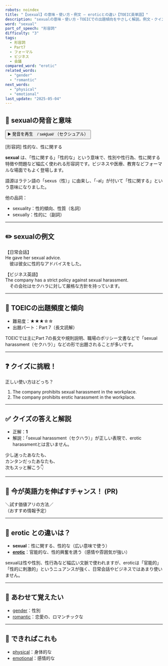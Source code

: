 ```yaml
---
robots: noindex
title: "【sexual】の意味・使い方・例文 ― eroticとの違い【TOEIC英単語】"
description: "sexualの意味・使い方・TOEICでの出題傾向をやさしく解説。例文・クイズ付きでeroticとの違いもわかりやすく学べます。"
word: "sexual"
part_of_speech: "形容詞"
difficulty: "3"
tags:
  - 形容詞
  - Part7
  - フォーマル
  - ビジネス
  - 会議
compared_word: "erotic"
related_words:
  - "gender"
  - "romantic"
next_words:
  - "physical"
  - "emotional"
last_update: "2025-05-04"
---
```


## 🔰 sexualの発音と意味

<button class="play-audio" onclick="playTTS('sexual')">
  <span class="play-audio-main">
    ▶️ 発音を再生　/ˈsekʃuəl/
  </span>
  <span class="play-audio-sub">
    （セクシュアル）
  </span>
</button>

[形容詞] 性的な、性に関する

**sexual** は、「性に関する」「性的な」という意味で、性別や性行為、性に関する特徴や問題など幅広く使われる形容詞です。ビジネスや医療、教育などフォーマルな場面でもよく登場します。

語源はラテン語の「sexus（性）」に由来し、「-al」が付いて「性に関する」という意味になりました。

他の品詞：  
- sexuality：性的傾向、性質（名詞）
- sexually：性的に（副詞）

---

## ✏️ sexualの例文

【日常会話】  
He gave her sexual advice.  
　彼は彼女に性的なアドバイスをした。

【ビジネス英語】  
The company has a strict policy against sexual harassment.  
　その会社はセクハラに対して厳格な方針を持っています。

---

## 🎯 TOEICの出題頻度と傾向

- 難易度：★★★☆☆
- 出題パート：Part 7（長文読解）

TOEICでは主にPart 7の長文や規則説明、職場のポリシー文書などで「sexual harassment（セクハラ）」などの形で出題されることが多いです。

---

## ❓ クイズに挑戦！

正しい使い方はどっち？

1. The company prohibits sexual harassment in the workplace.  
2. The company prohibits erotic harassment in the workplace.

---

## ✅ クイズの答えと解説

- 正解：**1**
- 解説：「sexual harassment（セクハラ）」が正しい表現で、erotic harassmentとは言いません。

少し迷ったあなたも、  
カンタンだったあなたも、  
次もスッと解こう👇️

---

## 🚀 今が英語力を伸ばすチャンス！ (PR)

<div class="info-center">
＼試す価値アリの方法／<br>  
（おすすめ情報予定）
</div>

---

## 🤔  erotic との違いは？

- **sexual**：性に関する、性的な（広い意味で使う）
- **[erotic](/word/erotic)**：官能的な、性的興奮を誘う（感情や雰囲気が強い）

sexualは性や性別、性行為など幅広い文脈で使われますが、eroticは「官能的」「性的に刺激的」というニュアンスが強く、日常会話やビジネスではあまり使いません。

---

## 🧩 あわせて覚えたい

- [gender](/word/gender)：性別
- [romantic](/word/romantic)：恋愛の、ロマンチックな

---

## 📖 できればこれも

- [physical](/word/physical)：身体的な
- [emotional](/word/emotional)：感情的な

<!-- cvid: aid27_bid19 -->
